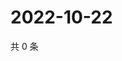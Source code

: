 # 2022-10-22

共 0 条

<!-- BEGIN WEIBO -->
<!-- 最后更新时间 Sat Oct 22 2022 04:07:51 GMT+0800 (China Standard Time) -->

<!-- END WEIBO -->
